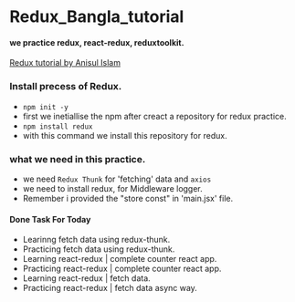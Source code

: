 # Redux_Bangla_tutorial
#### we practice redux, react-redux, reduxtoolkit.


[Redux tutorial by Anisul Islam](https://youtu.be/ttunWZ9sN0Q?si=5C9T0z6uaatiyDeK)

### Install precess of Redux.
-  `npm init -y`
- first we inetiallise the npm after creact a repository for redux practice.
- `npm install redux`
- with this command we install this repository for redux.

### what we need in this practice.
- we need `Redux Thunk` for 'fetching' data and `axios`
- we need to install redux, for Middleware logger.
- Remember i provided the "store const" in 'main.jsx' file.

#### Done Task For Today
- Learinng fetch data using redux-thunk.
- Practicing fetch data using redux-thunk.
- Learning react-redux | complete counter react app.
- Practicing react-redux | complete counter react app.
- Learning react-redux | fetch data.
- Practicing react-redux | fetch data async way.
